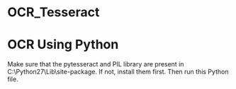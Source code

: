 # OCR_Tesseract
# OCR Using Python
 Make sure that the pytesseract and PIL library are present in C:\Python27\Lib\site-package.
 If not, install them first.
 Then run this Python file.
